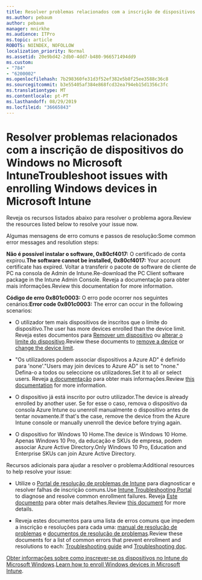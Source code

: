 ```yaml
---
title: Resolver problemas relacionados com a inscrição de dispositivos do Windows no Microsoft Intune
ms.author: pebaum
author: pebaum
manager: mnirkhe
ms.audience: ITPro
ms.topic: article
ROBOTS: NOINDEX, NOFOLLOW
localization_priority: Normal
ms.assetid: 20e9bd42-2db0-4dd7-b480-966571494dd9
ms.custom:
- "784"
- "6200002"
ms.openlocfilehash: 7b298360fe31d3f52ef382e5b8f25ee3588c36c8
ms.sourcegitcommit: b3e55405af384e868fcd32ea794eb15d1356c3fc
ms.translationtype: MT
ms.contentlocale: pt-PT
ms.lasthandoff: 08/29/2019
ms.locfileid: "36665843"
---
```

# <a name="troubleshoot-issues-with-enrolling-windows-devices-in-microsoft-intune"></a><span data-ttu-id="98bee-102">Resolver problemas relacionados com a inscrição de dispositivos do Windows no Microsoft Intune</span><span class="sxs-lookup"><span data-stu-id="98bee-102">Troubleshoot issues with enrolling Windows devices in Microsoft Intune</span></span>

<span data-ttu-id="98bee-103">Reveja os recursos listados abaixo para resolver o problema agora.</span><span class="sxs-lookup"><span data-stu-id="98bee-103">Review the resources listed below to resolve your issue now.</span></span>
  
<span data-ttu-id="98bee-104">Algumas mensagens de erro comuns e passos de resolução:</span><span class="sxs-lookup"><span data-stu-id="98bee-104">Some common error messages and resolution steps:</span></span>
  
 <span data-ttu-id="98bee-105">**Não é possível instalar o software, 0x80cf4017:** O certificado de conta expirou.</span><span class="sxs-lookup"><span data-stu-id="98bee-105">**The software cannot be installed, 0x80cf4017:** Your account certificate has expired.</span></span> <span data-ttu-id="98bee-106">Voltar a transferir o pacote de software de cliente de PC na consola de Admin de Intune.</span><span class="sxs-lookup"><span data-stu-id="98bee-106">Re-download the PC Client software package in the Intune Admin Console.</span></span> <span data-ttu-id="98bee-107">Reveja a documentação para obter mais informações.</span><span class="sxs-lookup"><span data-stu-id="98bee-107">Review this documentation for more information.</span></span>
  
 <span data-ttu-id="98bee-108">**Código de erro 0x801c0003:** O erro pode ocorrer nos seguintes cenários:</span><span class="sxs-lookup"><span data-stu-id="98bee-108">**Error code 0x801c0003:** The error can occur in the following scenarios:</span></span>
  
-  <span data-ttu-id="98bee-109">O utilizador tem mais dispositivos de inscritos que o limite do dispositivo.</span><span class="sxs-lookup"><span data-stu-id="98bee-109">The user has more devices enrolled than the device limit.</span></span> <span data-ttu-id="98bee-110">Reveja estes documentos para [Remover um dispositivo](https://docs.microsoft.com/intune/devices-wipe) ou [alterar o limite do dispositivo](https://docs.microsoft.com/intune/enrollment-restrictions-set#set-device-limit-restrictions).</span><span class="sxs-lookup"><span data-stu-id="98bee-110">Review these documents to [remove a device](https://docs.microsoft.com/intune/devices-wipe) or [change the device limit](https://docs.microsoft.com/intune/enrollment-restrictions-set#set-device-limit-restrictions).</span></span>

-  <span data-ttu-id="98bee-111">"Os utilizadores podem associar dispositivos a Azure AD" é definido para 'none'.</span><span class="sxs-lookup"><span data-stu-id="98bee-111">"Users may join devices to Azure AD" is set to "none."</span></span> <span data-ttu-id="98bee-112">Defina-o a todos ou seleccione os utilizadores.</span><span class="sxs-lookup"><span data-stu-id="98bee-112">Set it to all or select users.</span></span> <span data-ttu-id="98bee-113">Reveja [a documentação](https://docs.microsoft.com/azure/active-directory/device-management-azure-portal#configure-device-settings) para obter mais informações.</span><span class="sxs-lookup"><span data-stu-id="98bee-113">Review [this documentation](https://docs.microsoft.com/azure/active-directory/device-management-azure-portal#configure-device-settings) for more information.</span></span>

-  <span data-ttu-id="98bee-114">O dispositivo já está inscrito por outro utilizador.</span><span class="sxs-lookup"><span data-stu-id="98bee-114">The device is already enrolled by another user.</span></span> <span data-ttu-id="98bee-115">Se for esse o caso, remova o dispositivo da consola Azure Intune ou unenroll manualmente o dispositivo antes de tentar novamente.</span><span class="sxs-lookup"><span data-stu-id="98bee-115">If that's the case, remove the device from the Azure Intune console or manually unenroll the device before trying again.</span></span>

-  <span data-ttu-id="98bee-116">O dispositivo for Windows 10 Home.</span><span class="sxs-lookup"><span data-stu-id="98bee-116">The device is Windows 10 Home.</span></span> <span data-ttu-id="98bee-117">Apenas Windows 10 Pro, da educação e SKUs de empresa, podem associar Azure Active Directory.</span><span class="sxs-lookup"><span data-stu-id="98bee-117">Only Windows 10 Pro, Education and Enterprise SKUs can join Azure Active Directory.</span></span>

<span data-ttu-id="98bee-118">Recursos adicionais para ajudar a resolver o problema:</span><span class="sxs-lookup"><span data-stu-id="98bee-118">Additional resources to help resolve your issue:</span></span>
  
-  <span data-ttu-id="98bee-119">Utilize o [Portal de resolução de problemas de Intune](https://devicemanagement.microsoft.com/#blade/Microsoft_Intune_DeviceSettings/TroubleshootBlade) para diagnosticar e resolver falhas de inscrição comuns.</span><span class="sxs-lookup"><span data-stu-id="98bee-119">Use [Intune Troubleshooting Portal](https://devicemanagement.microsoft.com/#blade/Microsoft_Intune_DeviceSettings/TroubleshootBlade) to diagnose and resolve common enrollment failures.</span></span> <span data-ttu-id="98bee-120">Reveja [Este documento](https://docs.microsoft.com/intune/help-desk-operators) para obter mais detalhes.</span><span class="sxs-lookup"><span data-stu-id="98bee-120">Review [this document](https://docs.microsoft.com/intune/help-desk-operators) for more details.</span></span>

-  <span data-ttu-id="98bee-121">Reveja estes documentos para uma lista de erros comuns que impedem a inscrição e resoluções para cada uma: [manual de resolução de problemas](https://support.microsoft.com/help/4089533/troubleshooting-windows-device-enrollment-problems-in-microsoft-intune) e [documentos de resolução de problemas](https://docs.microsoft.com/intune-classic/troubleshoot/troubleshoot-device-enrollment-in-intune).</span><span class="sxs-lookup"><span data-stu-id="98bee-121">Review these documents for a list of common errors that prevent enrollment and resolutions to each: [Troubleshooting guide](https://support.microsoft.com/help/4089533/troubleshooting-windows-device-enrollment-problems-in-microsoft-intune) and [Troubleshooting doc](https://docs.microsoft.com/intune-classic/troubleshoot/troubleshoot-device-enrollment-in-intune).</span></span>

<span data-ttu-id="98bee-122">[Obter informações sobre como inscrever-se os dispositivos no Intune do Microsoft Windows](https://docs.microsoft.com/intune/windows-enroll).</span><span class="sxs-lookup"><span data-stu-id="98bee-122">[Learn how to enroll Windows devices in Microsoft Intune](https://docs.microsoft.com/intune/windows-enroll).</span></span>
